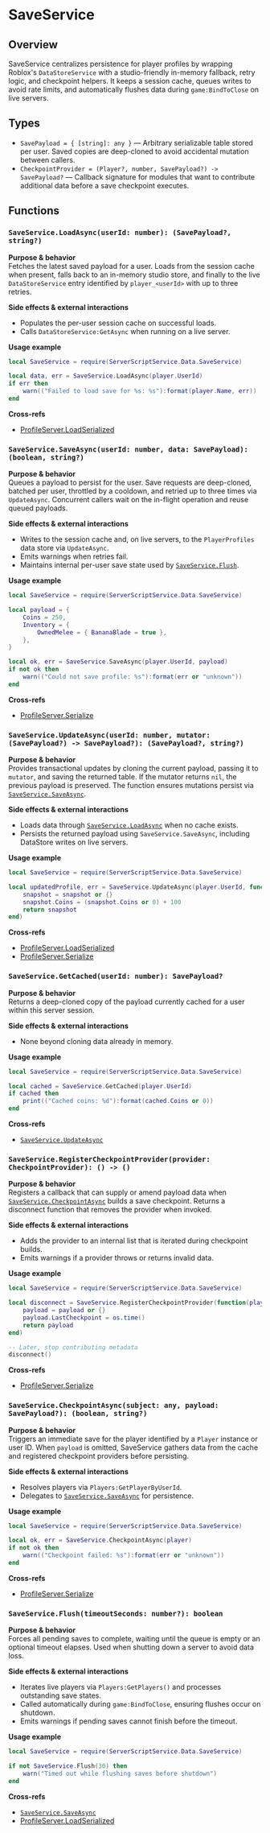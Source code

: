 # SaveService

## Overview
SaveService centralizes persistence for player profiles by wrapping Roblox's `DataStoreService` with a studio-friendly in-memory fallback, retry logic, and checkpoint helpers. It keeps a session cache, queues writes to avoid rate limits, and automatically flushes data during `game:BindToClose` on live servers.

## Types
- `SavePayload = { [string]: any }` &mdash; Arbitrary serializable table stored per user. Saved copies are deep-cloned to avoid accidental mutation between callers.
- `CheckpointProvider = (Player?, number, SavePayload?) -> SavePayload?` &mdash; Callback signature for modules that want to contribute additional data before a save checkpoint executes.

## Functions
<a id="saveservice-loadasync"></a>
### `SaveService.LoadAsync(userId: number): (SavePayload?, string?)`
**Purpose & behavior**  
Fetches the latest saved payload for a user. Loads from the session cache when present, falls back to an in-memory studio store, and finally to the live `DataStoreService` entry identified by `player_<userId>` with up to three retries.

**Side effects & external interactions**  
- Populates the per-user session cache on successful loads.  
- Calls `DataStoreService:GetAsync` when running on a live server.

**Usage example**
```lua
local SaveService = require(ServerScriptService.Data.SaveService)

local data, err = SaveService.LoadAsync(player.UserId)
if err then
    warn(("Failed to load save for %s: %s"):format(player.Name, err))
end
```

**Cross-refs**  
- [ProfileServer.LoadSerialized](./ProfileServer.md#profileserver-loadserialized)

<a id="saveservice-saveasync"></a>
### `SaveService.SaveAsync(userId: number, data: SavePayload): (boolean, string?)`
**Purpose & behavior**  
Queues a payload to persist for the user. Save requests are deep-cloned, batched per user, throttled by a cooldown, and retried up to three times via `UpdateAsync`. Concurrent callers wait on the in-flight operation and reuse queued payloads.

**Side effects & external interactions**  
- Writes to the session cache and, on live servers, to the `PlayerProfiles` data store via `UpdateAsync`.  
- Emits warnings when retries fail.  
- Maintains internal per-user save state used by [`SaveService.Flush`](#saveservice-flush).

**Usage example**
```lua
local SaveService = require(ServerScriptService.Data.SaveService)

local payload = {
    Coins = 250,
    Inventory = {
        OwnedMelee = { BananaBlade = true },
    },
}

local ok, err = SaveService.SaveAsync(player.UserId, payload)
if not ok then
    warn(("Could not save profile: %s"):format(err or "unknown"))
end
```

**Cross-refs**  
- [ProfileServer.Serialize](./ProfileServer.md#profileserver-serialize)

<a id="saveservice-updateasync"></a>
### `SaveService.UpdateAsync(userId: number, mutator: (SavePayload?) -> SavePayload?): (SavePayload?, string?)`
**Purpose & behavior**  
Provides transactional updates by cloning the current payload, passing it to `mutator`, and saving the returned table. If the mutator returns `nil`, the previous payload is preserved. The function ensures mutations persist via [`SaveService.SaveAsync`](#saveservice-saveasync).

**Side effects & external interactions**  
- Loads data through [`SaveService.LoadAsync`](#saveservice-loadasync) when no cache exists.  
- Persists the returned payload using `SaveService.SaveAsync`, including DataStore writes on live servers.

**Usage example**
```lua
local SaveService = require(ServerScriptService.Data.SaveService)

local updatedProfile, err = SaveService.UpdateAsync(player.UserId, function(snapshot)
    snapshot = snapshot or {}
    snapshot.Coins = (snapshot.Coins or 0) + 100
    return snapshot
end)
```

**Cross-refs**  
- [ProfileServer.LoadSerialized](./ProfileServer.md#profileserver-loadserialized)
- [ProfileServer.Serialize](./ProfileServer.md#profileserver-serialize)

<a id="saveservice-getcached"></a>
### `SaveService.GetCached(userId: number): SavePayload?`
**Purpose & behavior**  
Returns a deep-cloned copy of the payload currently cached for a user within this server session.

**Side effects & external interactions**  
- None beyond cloning data already in memory.

**Usage example**
```lua
local SaveService = require(ServerScriptService.Data.SaveService)

local cached = SaveService.GetCached(player.UserId)
if cached then
    print(("Cached coins: %d"):format(cached.Coins or 0))
end
```

**Cross-refs**  
- [`SaveService.UpdateAsync`](#saveservice-updateasync)

<a id="saveservice-registercheckpointprovider"></a>
### `SaveService.RegisterCheckpointProvider(provider: CheckpointProvider): () -> ()`
**Purpose & behavior**  
Registers a callback that can supply or amend payload data when [`SaveService.CheckpointAsync`](#saveservice-checkpointasync) builds a save checkpoint. Returns a disconnect function that removes the provider when invoked.

**Side effects & external interactions**  
- Adds the provider to an internal list that is iterated during checkpoint builds.  
- Emits warnings if a provider throws or returns invalid data.

**Usage example**
```lua
local SaveService = require(ServerScriptService.Data.SaveService)

local disconnect = SaveService.RegisterCheckpointProvider(function(player, userId, payload)
    payload = payload or {}
    payload.LastCheckpoint = os.time()
    return payload
end)

-- Later, stop contributing metadata
disconnect()
```

**Cross-refs**  
- [ProfileServer.Serialize](./ProfileServer.md#profileserver-serialize)

<a id="saveservice-checkpointasync"></a>
### `SaveService.CheckpointAsync(subject: any, payload: SavePayload?): (boolean, string?)`
**Purpose & behavior**  
Triggers an immediate save for the player identified by a `Player` instance or user ID. When `payload` is omitted, SaveService gathers data from the cache and registered checkpoint providers before persisting.

**Side effects & external interactions**  
- Resolves players via `Players:GetPlayerByUserId`.  
- Delegates to [`SaveService.SaveAsync`](#saveservice-saveasync) for persistence.

**Usage example**
```lua
local SaveService = require(ServerScriptService.Data.SaveService)

local ok, err = SaveService.CheckpointAsync(player)
if not ok then
    warn(("Checkpoint failed: %s"):format(err or "unknown"))
end
```

**Cross-refs**  
- [ProfileServer.Serialize](./ProfileServer.md#profileserver-serialize)

<a id="saveservice-flush"></a>
### `SaveService.Flush(timeoutSeconds: number?): boolean`
**Purpose & behavior**  
Forces all pending saves to complete, waiting until the queue is empty or an optional timeout elapses. Used when shutting down a server to avoid data loss.

**Side effects & external interactions**  
- Iterates live players via `Players:GetPlayers()` and processes outstanding save states.  
- Called automatically during `game:BindToClose`, ensuring flushes occur on shutdown.  
- Emits warnings if pending saves cannot finish before the timeout.

**Usage example**
```lua
local SaveService = require(ServerScriptService.Data.SaveService)

if not SaveService.Flush(30) then
    warn("Timed out while flushing saves before shutdown")
end
```

**Cross-refs**  
- [`SaveService.SaveAsync`](#saveservice-saveasync)
- [ProfileServer.LoadSerialized](./ProfileServer.md#profileserver-loadserialized)
